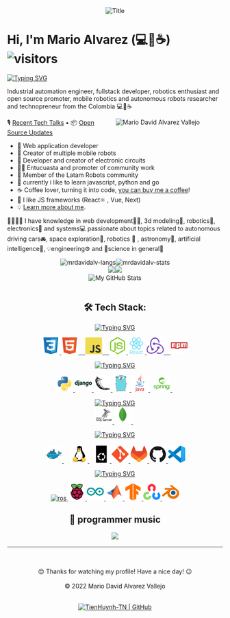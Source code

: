 <div align="center"><img src="https://readme-typing-svg.herokuapp.com?font=Architects+Daughter&color=%2338C2FF&size=50&center=true&vCenter=true&height=60&width=600&lines=Hey!+I'm+MrDavidAlv;Welcome+to+my+profile!" alt="Title"></img></div>


# Hi, I'm Mario Alvarez (💻💖☕)   ![visitors](https://visitor-badge.laobi.icu/badge?page_id=mrdavidalv)


[![Typing SVG](https://readme-typing-svg.herokuapp.com?font=comfortaa&color=016EEA&size=24&width=500&lines=FullStack+Developer;Autonomous+robot+creator)](https://git.io/typing-svg)


Industrial automation engineer, fullstack developer, robotics enthusiast and open source promoter, mobile robotics and autonomous robots researcher and technopreneur from the Colombia 💻💖☕

<!-- markdownlint-disable MD033 -->
<a href="https://app.daily.dev/mrdavidalv"><img src="https://api.daily.dev/devcards/5a94b097814e4d6499823ad6d1ecf835.png?r=duu" width="250" align="right"  alt="Mario David Alvarez Vallejo"/></a>
<!-- markdownlint-enable MD033 -->

🎙 [Recent Tech Talks](https://work.mrdavidalv.com/mrdavidalv/collections/1284) • 📦 [Open Source Updates](https://work.mrdavidalv.com/mrdavidalv/collections/1194)

- 💝 Web application developer
- 💼 Creator of multiple mobile robots
- 💼 Developer and creator of electronic circuits
- 👨‍🔬 Entucuasta and promoter of community work
- 💞 Member of the Latam Robots community
- 🔏 currently i like to learn javascript, python and go
- ☕ Coffee lover, turning it into code, [you can buy me a coffee](https://buymeacoff.ee/mrdavidalv)!
- 🎯 I like JS frameworks (React⚛ , Vue, Next)
- 💡 [Learn more about me](https://bio.link/mrdavidalv).

:hugs::muscle:🤓:seedling:
I have knowledge in web development👨‍💻, 3d modeling:nazar_amulet:, robotics:robot:, electronics:electric_plug: and systems:computer: 
passionate about topics related to 	autonomous driving cars:oncoming_automobile:, space exploration:rocket:, robotics	:mechanical_arm: , astronomy:telescope:, artificial intelligence:space_invader:, :bulb:engineering:gear: and :microscope:science in general:dna:


 
 
 <div align="center">
<img height="150em" src="https://github-readme-stats.vercel.app/api/top-langs/?username=mrdavidalv&layout=compact&show_icon=true&theme=algolia&hide_border=true" alt="mrdavidalv-langs"/><img height="150em" src="https://github-readme-stats.vercel.app/api/?username=mrdavidalv&layout=compact&show_icon=true&theme=algolia&hide_border=true" alt="mrdavidalv-stats"/>
</div>


<div align="center">
<img src="http://github-readme-streak-stats.herokuapp.com?user=mrdavidalv&theme=algolia&background=0d1117&hide_border=true" /><img src="https://activity-graph.herokuapp.com/graph?username=mrdavidalv&theme=react-dark&hide_border=true"/>

<div align="center">
<img src="https://user-images.githubusercontent.com/44630882/173249286-02d3dd8e-f6da-482b-831e-b138352ecab2.svg#gh-ligth-mode-only&theme=algolia&background=0d1117&hide_border=true" alt="My GitHub Stats"/>	
</div>

<br>
  

## 🛠️ Tech Stack:

<div>
	
[![Typing SVG](https://readme-typing-svg.herokuapp.com?font=comfortaa&color=016EEA&size=24&width=500&lines=Frontend)](https://git.io/typing-svg)<br>
	
<a href="https://www.w3.org/Style/CSS/" target="_blank">
<img src="https://github.com/devicons/devicon/blob/master/icons/css3/css3-original.svg"  title="CSS3" alt="CSS" width="40" height="40"/>
</a>	
<a href="https://www.w3.org/html/" target="_blank">
<img src="https://github.com/devicons/devicon/blob/master/icons/html5/html5-original.svg" title="HTML5" alt="HTML" width="40" height="40"/>&nbsp;&nbsp;&nbsp;
</a>	
<!--img src="https://github.com/devicons/devicon/blob/master/icons/typescript/typescript-original.svg" title="Typescript" alt="Typescript" width="40" height="40"/-->
	
<a href="https://www.javascript.com/" target="_blank">
<img src="https://github.com/devicons/devicon/blob/master/icons/javascript/javascript-original.svg" title="JavaScript" alt="JavaScript" width="40" height="40"/>&nbsp;&nbsp;&nbsp;
</a>	
	
<a href="https://nodejs.org/es" target="_blank">
<img src="https://github.com/devicons/devicon/blob/master/icons/nodejs/nodejs-original.svg" title="NodeJS" alt="NodeJS" width="40" height="40"/>
</a>
	
<a href="https://react.dev/" target="_blank">
<img src="https://github.com/devicons/devicon/blob/master/icons/react/react-original-wordmark.svg" title="React" alt="React" width="40" height="40"/>
</a>
<a href="https://redux.js.org/" target="_blank">
<img src="https://github.com/devicons/devicon/blob/master/icons/redux/redux-original.svg" title="Redux" alt="Redux " width="40" height="40"/>&nbsp;&nbsp;&nbsp; 
</a>
<a href="https://www.npmjs.com/" target="_blank">
<img src="https://github.com/devicons/devicon/blob/master/icons/npm/npm-original-wordmark.svg"  title="npm" alt="npm" width="40" height="40"/>
</a>
<br>
	
	
[![Typing SVG](https://readme-typing-svg.herokuapp.com?font=comfortaa&color=016EEA&size=24&width=500&lines=Backend)](https://git.io/typing-svg)<br>
	
<a href="https://www.python.org/" target="_blank">
<img src="https://github.com/devicons/devicon/blob/master/icons/python/python-original.svg" title="django" alt="django" width="40" height="40"/>
</a>
<a href="https://www.djangoproject.com/" target="_blank">
<img src="https://github.com/devicons/devicon/blob/master/icons/django/django-plain-wordmark.svg" title="flask" alt="flask" width="40" height="40"/>
</a>
<a href="https://flask.palletsprojects.com/en/2.1.x/" target="_blank">
<img src="https://github.com/devicons/devicon/blob/master/icons/flask/flask-original.svg" title="flask" alt="flask" width="40" height="40"/>
</a>
<a href="https://golang.org/" target="_blank">
<img src="https://github.com/devicons/devicon/blob/master/icons/go/go-original.svg" title="go" alt="go" width="40" height="40"/>
</a>
<a href="https://www.java.com/" target="_blank">
<img src="https://github.com/devicons/devicon/blob/master/icons/java/java-original-wordmark.svg" title="Java" alt="Java" width="40" height="40"/>
</a>&nbsp;
<a href="https://spring.io/projects/spring-boot" target="_blank">
<img src="https://github.com/devicons/devicon/blob/master/icons/spring/spring-original-wordmark.svg" title="Spring" alt="Spring" width="40" height="40"/>
</a>&nbsp;
<br>

	
[![Typing SVG](https://readme-typing-svg.herokuapp.com?font=comfortaa&color=016EEA&size=24&width=500&lines=DataBase)](https://git.io/typing-svg)<br>
<a href="https://www.microsoft.com/en-us/sql-server" target="_blank">
<img src="https://github.com/devicons/devicon/blob/master/icons/microsoftsqlserver/microsoftsqlserver-plain-wordmark.svg" title="microsoftsqlserver" alt="microsoftsqlserver" width="40" height="40"/>
</a>
<a href="https://www.mongodb.com/" target="_blank">
<img src="https://github.com/devicons/devicon/blob/master/icons/mongodb/mongodb-original.svg" title="mongodb" alt="mongodb" width="40" height="40"/>
</a>&nbsp;
<br>

	
[![Typing SVG](https://readme-typing-svg.herokuapp.com?font=comfortaa&color=016EEA&size=24&width=500&lines=Basic)](https://git.io/typing-svg)<br>	
<a href="https://www.docker.com/" target="_blank">
<img src="https://github.com/devicons/devicon/blob/master/icons/docker/docker-original.svg" title="Docker" alt="Docker" width="40" height="40"/>
</a>
&nbsp;&nbsp;&nbsp;
<a href="https://www.linux.org/" target="_blank">
<img src="https://github.com/devicons/devicon/blob/master/icons/linux/linux-original.svg" title="linux" alt="linux" width="40" height="40"/>
</a>
&nbsp;
<a href="https://ubuntu.com/" target="_blank">
<img src="https://github.com/devicons/devicon/blob/master/icons/ubuntu/ubuntu-plain.svg" title="Ubuntu" alt="Ubuntu" width="40" height="40"/>
</a>
<a href="https://git-scm.com/" target="_blank">
<img src="https://github.com/devicons/devicon/blob/master/icons/git/git-original.svg" title="Git" alt="Git" width="40" height="40"/>
</a>
<a href="https://about.gitlab.com/" target="_blank">
<img src="https://github.com/devicons/devicon/blob/master/icons/gitlab/gitlab-original.svg" title="gitlab" alt="gitlab" width="40" height="40"/>
</a>
<a href="https://github.com/" target="_blank">
<img src="https://github.com/devicons/devicon/blob/master/icons/github/github-original.svg" title="github" alt="github" width="40" height="40"/>
</a>
<a href="https://code.visualstudio.com/" target="_blank">
<img src="https://github.com/devicons/devicon/blob/master/icons/vscode/vscode-original.svg" title="vscode" alt="vscode" width="40" height="40"/>
</a>
<br>
	
	
[![Typing SVG](https://readme-typing-svg.herokuapp.com?font=comfortaa&color=016EEA&size=24&width=500&lines=Robotics)](https://git.io/typing-svg)<br>
	
<a href="http://www.ros.org/" target="_blank">
<img src="https://upload.wikimedia.org/wikipedia/commons/b/bb/Ros_logo.svg" title="ros" alt="ros" width="80" height="40"/>
</a>
<a href="https://www.raspberrypi.org/" target="_blank">
<img src="https://github.com/devicons/devicon/blob/master/icons/raspberrypi/raspberrypi-original.svg" title="arduino" alt="arduino" width="40" height="40"/>
</a>
<a href="https://www.arduino.cc/" target="_blank">
<img src="https://github.com/devicons/devicon/blob/master/icons/arduino/arduino-original.svg" title="RaspberryPi" alt="RaspberryPi" width="40" height="40"/>
</a>
<a href="https://www.mathworks.com/products/matlab.html" target="_blank">
<img src="https://github.com/devicons/devicon/blob/master/icons/matlab/matlab-original.svg" title="matlab" alt="matlab" width="40" height="40"/>
</a>
<a href="https://www.tensorflow.org/" target="_blank">
<img src="https://github.com/devicons/devicon/blob/master/icons/tensorflow/tensorflow-original.svg" title="TensorFlow" alt="TensorFlow" width="40" height="40"/>
</a>
<a href="https://opencv.org/" target="_blank">
<img src="https://github.com/devicons/devicon/blob/master/icons/opencv/opencv-original.svg" title="opencv" alt="opencv" width="40" height="40"/>
</a>
<a href="https://www.blender.org/" target="_blank">
<img src="https://github.com/devicons/devicon/blob/master/icons/blender/blender-original.svg" title="blender" alt="blender" width="40" height="40"/>
</a>
	
</div>




## 🎵 programmer music
	
<div id="header" align="center">
<img src="https://media.giphy.com/media/M9gbBd9nbDrOTu1Mqx/giphy.gif" width="100"/>
	
	
</div>

<!--
## 🍀 Sponsors and Supporters

[![BuyMeaCoffee](https://img.shields.io/badge/Buymeacoffee-%23FFDD00.svg?&style=for-the-badge&logo=buy-me-a-coffee&logoColor=black)](https://buymeacoff.ee/mrdavidalv)

and **you**... [buy me a coffee](https://bmc.xyz/mrdavidalv) if you love what I do!
-->
---
	
<div align="center">
	
<!-- ![Github Trophy](https://github-profile-trophy.vercel.app/?username=mrdavidalv&width="5"&height="5") -->
	
<br><br> 
  :heart_eyes: Thanks for watching my profile! Have a nice day! :wink: <br/>  
  &copy; 2022 Mario David Alvarez Vallejo
</div>
<br>
<a href="https://profile-summary-for-github.herokuapp.com/user/mrdavidalv" target="_blank"><img align="center" alt="TienHuynh-TN | GitHub" width="26px" src="https://upload.wikimedia.org/wikipedia/commons/thumb/a/ae/Github-desktop-logo-symbol.svg/1024px-Github-desktop-logo-symbol.svg.png" /></a>
